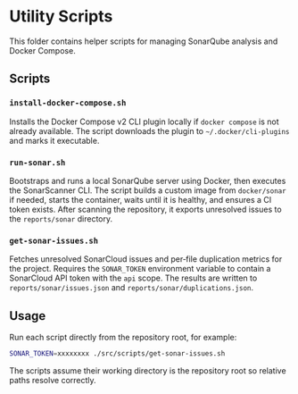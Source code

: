 # Utility Scripts

This folder contains helper scripts for managing SonarQube analysis and Docker Compose.

## Scripts

### `install-docker-compose.sh`
Installs the Docker Compose v2 CLI plugin locally if `docker compose` is not already available. The script downloads the plugin to `~/.docker/cli-plugins` and marks it executable.

### `run-sonar.sh`
Bootstraps and runs a local SonarQube server using Docker, then executes the SonarScanner CLI. The script builds a custom image from `docker/sonar` if needed, starts the container, waits until it is healthy, and ensures a CI token exists. After scanning the repository, it exports unresolved issues to the `reports/sonar` directory.

### `get-sonar-issues.sh`
Fetches unresolved SonarCloud issues and per‑file duplication metrics for the project. Requires the `SONAR_TOKEN` environment variable to contain a SonarCloud API token with the `api` scope. The results are written to `reports/sonar/issues.json` and `reports/sonar/duplications.json`.

## Usage

Run each script directly from the repository root, for example:

```bash
SONAR_TOKEN=xxxxxxxx ./src/scripts/get-sonar-issues.sh
```

The scripts assume their working directory is the repository root so relative paths resolve correctly.

